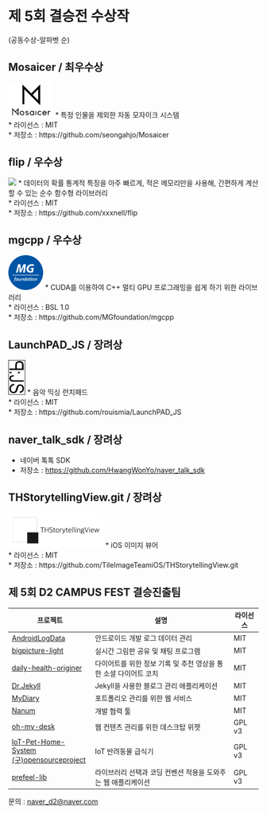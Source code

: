 # 제 5회 결승전 수상작
(공동수상-알파벳 순)

## Mosaicer / 최우수상
<img src="logo/Mosaicer.png" height="70px">
* 특정 인물을 제외한 자동 모자이크 시스템<br/>
* 라이선스 : MIT<br/>
* 저장소 : https://github.com/seongahjo/Mosaicer

## flip / 우수상 
<img src="https://emojipedia-us.s3.amazonaws.com/thumbs/160/apple/118/game-die_1f3b2.png" height="70px">
* 데이터의 확률 통계적 특징을 아주 빠르게, 적은 메모리만을 사용해, 간편하게 계산할 수 있는 순수 함수형 라이브러리<br/>
* 라이선스 : MIT<br/>
* 저장소 : https://github.com/xxxnell/flip

## mgcpp / 우수상 
<img src="logo/MGcpp.png" height="70px">
* CUDA를 이용하여 C++ 멀티 GPU 프로그래밍을 쉽게 하기 위한 라이브러리<br/>
* 라이선스 : BSL 1.0<br/>
* 저장소 : https://github.com/MGfoundation/mgcpp

## LaunchPAD_JS / 장려상 
<img src="logo/launchpad.png" height="70px">
* 음악 믹싱 런치패드<br/>
* 라이선스 : MIT<br/>
* 저장소 : https://github.com/rouismia/LaunchPAD_JS

## naver_talk_sdk / 장려상 
* 네이버 톡톡 SDK<br/>
* 저장소 : https://github.com/HwangWonYo/naver_talk_sdk

## THStorytellingView.git / 장려상 
<img src="logo/THStory.png" height="70px">
* iOS 이미지 뷰어<br/>
* 라이선스 : MIT<br/>
* 저장소 : https://github.com/TileImageTeamiOS/THStorytellingView.git


## 제 5회 D2 CAMPUS FEST 결승진출팀

프로젝트|설명|라이선스
-|-|-
[AndroidLogData](https://github.com/AndroidLogData)|안드로이드 개발 로그 데이터 관리|MIT
[bigpicture-light](https://github.com/JuhoKang/bigpicture-light)|실시간 그림판 공유 및 채팅 프로그램|MIT
[daily-health-originer](https://github.com/ryuhangyeong/daily-health-originer)|다이어트를 위한 정보 기록 및 추천 영상을 통한 소셜 다이어트 코치|MIT
[Dr.Jekyll](https://github.com/MoonCrystalPower/Dr.Jekyll)|Jekyll을 사용한 블로그 관리 애플리케이션|MIT
[MyDiary](https://github.com/poirin/MyDiary)|포트폴리오 관리를 위한 웹 서비스|MIT
[Nanum](https://github.com/LandvibeDev/Nanum)|개발 협력 툴|MIT
[oh-my-desk](https://github.com/ahki/oh-my-desk)|웹 컨텐츠 관리를 위한 데스크탑 위젯|GPL v3
[IoT-Pet-Home-System <br/>(구)opensourceproject](https://github.com/kuj0210/opensourceproject)|IoT 반려동물 급식기|GPL v3
[prefeel-lib](https://github.com/bbvch13531/prefeel-lib)|라이브러리 선택과 코딩 컨벤션 적용을 도와주는 웹 애플리케이션 |GPL v3

문의 : naver_d2@naver.com
